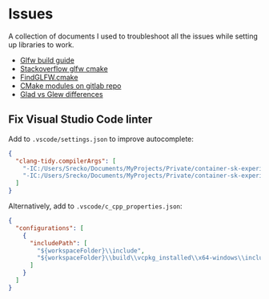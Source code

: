 # Issues

A collection of documents I used to troubleshoot all the issues while setting up libraries to work.

- [Glfw build guide](https://www.glfw.org/docs/3.3/build_guide.html)
- [Stackoverflow glfw cmake](https://stackoverflow.com/questions/54834826/cannot-find-package-glfw-using-cmake)
- [FindGLFW.cmake](https://github.com/JoeyDeVries/LearnOpenGL/tree/master/cmake/modules)
- [CMake modules on gitlab repo](https://gitlab.kitware.com/cmake/cmake/-/tree/master/Modules)
- [Glad vs Glew differences](https://stackoverflow.com/questions/68821088/if-i-use-glad-and-not-glew-will-i-miss-on-something)

## Fix Visual Studio Code linter

Add to `.vscode/settings.json` to improve autocomplete:

```json
{
  "clang-tidy.compilerArgs": [
    "-IC:/Users/Srecko/Documents/MyProjects/Private/container-sk-experiments/sk-engine/include",
    "-IC:/Users/Srecko/Documents/MyProjects/Private/container-sk-experiments/sk-engine/build/vcpkg_installed/x64-windows/include"
  ]
}
```

Alternatively, add to `.vscode/c_cpp_properties.json`:

```json
{
  "configurations": [
    {
      "includePath": [
        "${workspaceFolder}\\include",
        "${workspaceFolder}\\build\\vcpkg_installed\\x64-windows\\include"
      ]
    }
  ]
}
```
